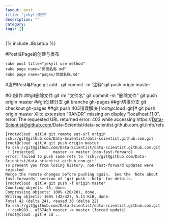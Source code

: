 ```yaml
---
layout: post
title: "jekyll使用"
description: ""
category: 
tags: []
---
```

{% include JB/setup %}


#Post或Page的创建与发布

	rake post title="jekyll use method"
	rake page name="页面名称.md"
	rake page name="pages/页面名称.md"

#发布Post与Page
	git add .
	git commit -m '注释'
	git push origin master
	
#Git操作
##git删除文件
	git rm "文件名"
	git commit -m "删除文件"
	git push origin master
##git创建分支
	git branche gh-pages
##git切换分支
	git checkout gh-pages
##git push 403错误解决
	[root@cloud .git]# git push origin master
	Xlib:  extension "RANDR" missing on display "localhost:11.0".
	error: The requested URL returned error: 403 while accessing https://Data-Scientist@github.com/Data-Scientist/data-scientist.github.com.git/info/refs
	
	[root@cloud .git]# git remote set-url origin ssh://git@github.com/Data-Scientist/data-scientist.github.com.git
	[root@cloud .git]# git push origin master
	To ssh://git@github.com/Data-Scientist/data-scientist.github.com.git
	 ! [rejected]        master -> master (non-fast-forward)
	error: failed to push some refs to 'ssh://git@github.com/Data-Scientist/data-scientist.github.com.git'
	To prevent you from losing history, non-fast-forward updates were rejected
	Merge the remote changes before pushing again.  See the 'Note about
	fast-forwards' section of 'git push --help' for details.
	[root@cloud .git]# git push -f origin master
	Counting objects: 45, done.
	Compressing objects: 100% (20/20), done.
	Writing objects: 100% (42/42), 5.11 KiB, done.
	Total 42 (delta 24), reused 38 (delta 22)
	To ssh://git@github.com/Data-Scientist/data-scientist.github.com.git
	 + ceeb989...a5674e0 master -> master (forced update)
	[root@cloud .git]# cd ..

